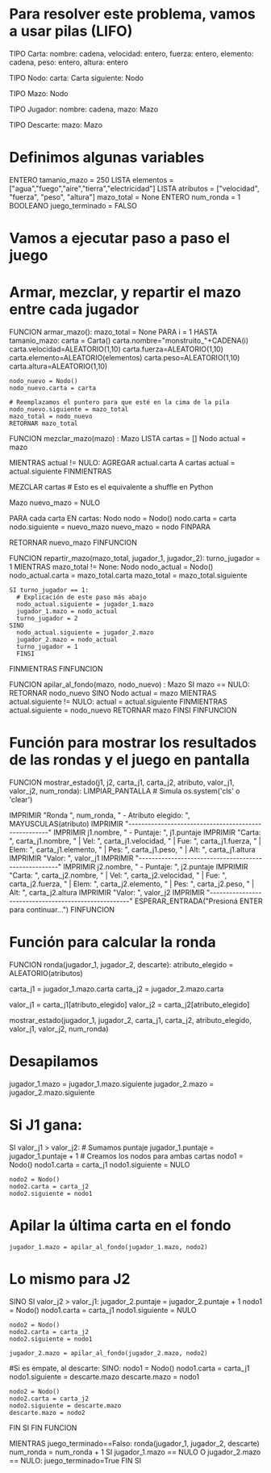 # Para resolver este problema, vamos a usar pilas (LIFO)
TIPO Carta:
  nombre: cadena,
  velocidad: entero,
  fuerza: entero,
  elemento: cadena,
  peso: entero,
  altura: entero

TIPO Nodo:
  carta: Carta
  siguiente: Nodo

TIPO Mazo: Nodo

TIPO Jugador:
  nombre: cadena,
  mazo: Mazo

TIPO Descarte:
  mazo: Mazo

# Definimos algunas variables

ENTERO tamanio_mazo = 250
LISTA elementos = ["agua","fuego","aire","tierra","electricidad"]
LISTA atributos = ["velocidad", "fuerza", "peso", "altura"]
mazo_total = None
ENTERO num_ronda = 1 
BOOLEANO juego_terminado = FALSO

# Vamos a ejecutar paso a paso el juego

# Armar, mezclar, y repartir el mazo entre cada jugador
FUNCION armar_mazo():
  mazo_total = None
  PARA i = 1 HASTA tamanio_mazo:
    carta = Carta()
    carta.nombre="monstruito_"+CADENA(i)
    carta.velocidad=ALEATORIO(1,10)
    carta.fuerza=ALEATORIO(1,10)
    carta.elemento=ALEATORIO(elementos)
    carta.peso=ALEATORIO(1,10)
    carta.altura=ALEATORIO(1,10)

    nodo_nuevo = Nodo()
    nodo_nuevo.carta = carta

    # Reemplazamos el puntero para que esté en la cima de la pila
    nodo_nuevo.siguiente = mazo_total
    mazo_total = nodo_nuevo
    RETORNAR mazo_total

FUNCION mezclar_mazo(mazo) : Mazo
  LISTA cartas = []
  Nodo actual = mazo

  MIENTRAS actual != NULO:
    AGREGAR actual.carta A cartas
    actual = actual.siguiente
  FINMIENTRAS

  MEZCLAR cartas  # Esto es el equivalente a shuffle en Python

  Mazo nuevo_mazo = NULO

  PARA cada carta EN cartas:
    Nodo nodo = Nodo()
    nodo.carta = carta
    nodo.siguiente = nuevo_mazo
    nuevo_mazo = nodo
  FINPARA

  RETORNAR nuevo_mazo
FINFUNCION

FUNCION repartir_mazo(mazo_total, jugador_1, jugador_2):
  turno_jugador = 1
  MIENTRAS mazo_total != None:
    Nodo nodo_actual = Nodo()
    nodo_actual.carta = mazo_total.carta
    mazo_total = mazo_total.siguiente

    SI turno_jugador == 1:
      # Explicación de este paso más abajo
      nodo_actual.siguiente = jugador_1.mazo
      jugador_1.mazo = nodo_actual
      turno_jugador = 2
    SINO
      nodo_actual.siguiente = jugador_2.mazo
      jugador_2.mazo = nodo_actual
      turno_jugador = 1
      FINSI
  FINMIENTRAS
FINFUNCION

FUNCION apilar_al_fondo(mazo, nodo_nuevo) : Mazo
  SI mazo == NULO:
    RETORNAR nodo_nuevo
  SINO
    Nodo actual = mazo
    MIENTRAS actual.siguiente != NULO:
      actual = actual.siguiente
    FINMIENTRAS
    actual.siguiente = nodo_nuevo
    RETORNAR mazo
  FINSI
FINFUNCION

# Función para mostrar los resultados de las rondas y el juego en pantalla

FUNCION mostrar_estado(j1, j2, carta_j1, carta_j2, atributo, valor_j1, valor_j2, num_ronda):
  LIMPIAR_PANTALLA  # Simula os.system('cls' o 'clear')

  IMPRIMIR "Ronda ", num_ronda, " - Atributo elegido: ", MAYUSCULAS(atributo)
  IMPRIMIR "-----------------------------------------------------"
  IMPRIMIR j1.nombre, " - Puntaje: ", j1.puntaje
  IMPRIMIR "Carta: ", carta_j1.nombre, " | Vel: ", carta_j1.velocidad, " | Fue: ", carta_j1.fuerza, " | Elem: ", carta_j1.elemento, " | Pes: ", carta_j1.peso, " | Alt: ", carta_j1.altura
  IMPRIMIR "Valor: ", valor_j1
  IMPRIMIR "-----------------------------------------------------"
  IMPRIMIR j2.nombre, " - Puntaje: ", j2.puntaje
  IMPRIMIR "Carta: ", carta_j2.nombre, " | Vel: ", carta_j2.velocidad, " | Fue: ", carta_j2.fuerza, " | Elem: ", carta_j2.elemento, " | Pes: ", carta_j2.peso, " | Alt: ", carta_j2.altura
  IMPRIMIR "Valor: ", valor_j2
  IMPRIMIR "-----------------------------------------------------"
  ESPERAR_ENTRADA("Presioná ENTER para continuar...")
FINFUNCION

# Función para calcular la ronda
FUNCION ronda(jugador_1, jugador_2, descarte):
  atributo_elegido = ALEATORIO(atributos)

  carta_j1 = jugador_1.mazo.carta
  carta_j2 = jugador_2.mazo.carta

  valor_j1 = carta_j1[atributo_elegido]
  valor_j2 = carta_j2[atributo_elegido]

  mostrar_estado(jugador_1, jugador_2, carta_j1, carta_j2, atributo_elegido, valor_j1, valor_j2, num_ronda)

  # Desapilamos

  jugador_1.mazo = jugador_1.mazo.siguiente
  jugador_2.mazo = jugador_2.mazo.siguiente

  # Si J1 gana:
  SI valor_j1 > valor_j2:
    # Sumamos puntaje
    jugador_1.puntaje = jugador_1.puntaje + 1
    # Creamos los nodos para ambas cartas
    nodo1 = Nodo()
    nodo1.carta = carta_j1
    nodo1.siguiente = NULO

    nodo2 = Nodo()
    nodo2.carta = carta_j2
    nodo2.siguiente = nodo1

  # Apilar la última carta en el fondo
    jugador_1.mazo = apilar_al_fondo(jugador_1.mazo, nodo2)

  # Lo mismo para J2
  SINO SI valor_j2 > valor_j1:
    jugador_2.puntaje = jugador_2.puntaje + 1
    nodo1 = Nodo()
    nodo1.carta = carta_j1
    nodo1.siguiente = NULO

    nodo2 = Nodo()
    nodo2.carta = carta_j2
    nodo2.siguiente = nodo1

    jugador_2.mazo = apilar_al_fondo(jugador_2.mazo, nodo2)

  #Si es empate, al descarte:
  SINO:
    nodo1 = Nodo()
    nodo1.carta = carta_j1
    nodo1.siguiente = descarte.mazo
    descarte.mazo = nodo1

    nodo2 = Nodo()
    nodo2.carta = carta_j2
    nodo2.siguiente = descarte.mazo
    descarte.mazo = nodo2
  FIN SI
FIN FUNCION

MIENTRAS juego_terminado==Falso:
  ronda(jugador_1, jugador_2, descarte)
  num_ronda = num_ronda + 1
  SI jugador_1.mazo == NULO O jugador_2.mazo == NULO:
    juego_terminado=True
  FIN SI
